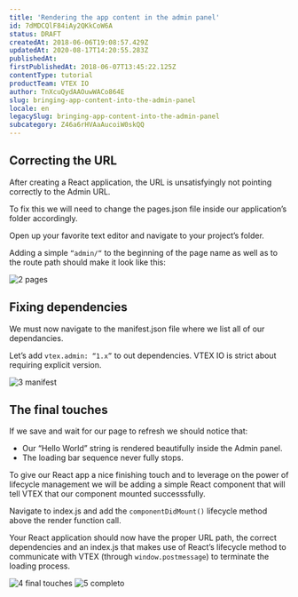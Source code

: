 ```yaml
---
title: 'Rendering the app content in the admin panel'
id: 7dMDCQlF84iAy2QKkCoW6A
status: DRAFT
createdAt: 2018-06-06T19:08:57.429Z
updatedAt: 2020-08-17T14:20:55.283Z
publishedAt: 
firstPublishedAt: 2018-06-07T13:45:22.125Z
contentType: tutorial
productTeam: VTEX IO
author: TnXcuQydAAOuwWACo864E
slug: bringing-app-content-into-the-admin-panel
locale: en
legacySlug: bringing-app-content-into-the-admin-panel
subcategory: Z46a6rHVAaAucoiW0skQQ
---
```


## Correcting the URL

After creating a React application, the URL is unsatisfyingly not pointing correctly to the Admin URL.

To fix this we will need to change the pages.json file inside our application’s folder accordingly.

Open up your favorite text editor and navigate to your project’s folder.

Adding a simple `“admin/“` to the beginning of the page name as well as to the route path should make it look like this:

![2 pages](//images.ctfassets.net/alneenqid6w5/1JbyPjpfd2m2Qg6YuIG0WG/c2e98ed69b39f41703c49cda8ee6f578/2_pages.png)

## Fixing dependencies

We must now navigate to the manifest.json file where we list all of our dependancies.

Let’s add `vtex.admin: “1.x”` to out dependencies. VTEX IO is strict about requiring explicit version.

![3 manifest](//images.ctfassets.net/alneenqid6w5/m02IxioqqcMgEygiOkakI/1bf3d7cf52f72a46a5d3f2a9afaeb40a/3_manifest.png)

## The final touches

If we save and wait for our page to refresh we should notice that:
- Our “Hello World” string is rendered beautifully inside the Admin panel.
- The loading bar sequence never fully stops.

To give our React app a nice finishing touch and to leverage on the power of lifecycle management we will be adding a simple React component that will tell VTEX that our component mounted successsfully.

Navigate to index.js and add the `componentDidMount()` lifecycle method above the render function call.

Your React application should now have the proper URL path, the correct dependencies and an index.js that makes use of React’s lifecycle method to communicate with VTEX (through `window.postmessage`) to terminate the loading process.

![4 final touches](//images.ctfassets.net/alneenqid6w5/3FhYXrK6qAeW6U8AK8S2uI/adca7a874c3a7fd5f1d0558c1664a54b/4_final_touches.png) 
![5 completo](//images.ctfassets.net/alneenqid6w5/2u3bfIpopSSeqiq6o0KW2q/1173fb70b77505ec92ab126efd908d63/5_completo.png)
